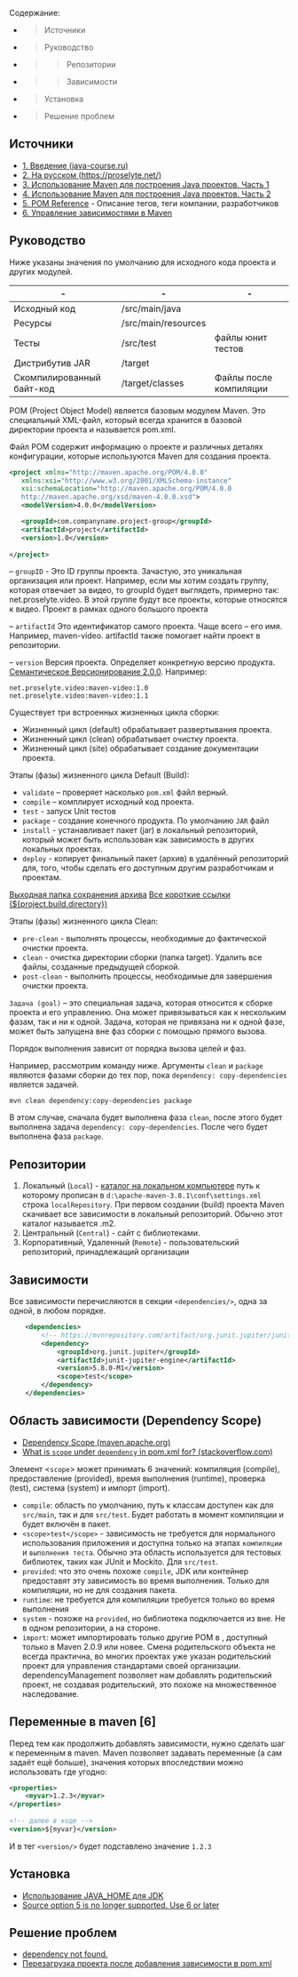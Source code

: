 Содержание:
- > Источники
- > Руководство
- >> Репозитории
- >> Зависимости
- > Установка 
- > Решение проблем

Источники
---
- [1. Введение (java-course.ru)](https://www.youtube.com/watch?v=c2sBG5emv1o)
- [2. На русском (https://proselyte.net/)](https://proselyte.net/tutorials/maven/introduction/)
- [3. Использование Maven для построения Java проектов. Часть 1](https://www.youtube.com/watch?v=IAbZVA4tK6M)
- [4. Использование Maven для построения Java проектов. Часть 2](https://www.youtube.com/watch?v=Grl1GhklwDQ)
- [5. POM Reference](https://maven.apache.org/pom.html) - Описание тегов, теги компании, разработчиков
- [6. Управление зависимостями в Maven](https://easyjava.ru/ecosystem/buildtools/maven/upravlenie-zavisimostyami-v-maven/)


Руководство
---
Ниже указаны значения по умолчанию для исходного кода проекта и других модулей.

| - | - | - |
| --- | --- | --- |
Исходный код | /src/main/java |
Ресурсы | /src/main/resources |
Тесты | /src/test | файлы юнит тестов |
Дистрибутив JAR | /target | 
Скомпилированный байт-код | /target/classes | Файлы после компиляции |


POM (Project Object Model) является базовым модулем Maven. Это специальный XML-файл, который всегда хранится в базовой директории проекта и называется pom.xml.

Файл POM содержит информацию о проекте и различных деталях конфигурации, которые используются Maven для создания проекта.

```xml
<project xmlns="http://maven.apache.org/POM/4.0.0"
   xmlns:xsi="http://www.w3.org/2001/XMLSchema-instance"
   xsi:schemaLocation="http://maven.apache.org/POM/4.0.0
   http://maven.apache.org/xsd/maven-4.0.0.xsd">
   <modelVersion>4.0.0</modelVersion>

   <groupId>com.companyname.project-group</groupId>
   <artifactId>project</artifactId>
   <version>1.0</version>
 
</project>
```

– `groupID` - Это ID группы проекта. Зачастую, это уникальная организация или проект. Например, если мы хотим создать   группу, которая отвечает за видео, то groupId будет выглядеть, примерно так: net.proselyte.video. В этой группе будут все проекты, которые относятся к видео. 
Проект в рамках одного большого проекта 

– `artifactId` Это идентификатор самого проекта. Чаще всего – его имя. Например, maven-video. artifactId также помогает найти проект в репозитории.

– `version` Версия проекта. Определяет конкретную версию продукта. [Семантическое Версионирование 2.0.0](https://semver.org/lang/ru/).
Например:
```console
net.proselyte.video:maven-video:1.0
net.proselyte.video:maven-video:1.1
```

Существует три встроенных жизненных цикла сборки:
- Жизненный цикл (default) обрабатывает развертывания проекта.
- Жизненный цикл (clean) обрабатывает очистку проекта.
- Жизненный цикл (site) обрабатывает создание документации проекта.

Этапы (фазы) жизненного цикла Default (Build):
- `validate` – проверяет насколько `pom.xml` файл верный.
- `compile` – комплирует исходный код проекта.
- `test` - запуск Unit тестов
- `package` - создание конечного продукта. По умолчанию `JAR` файл 
- `install` - устанавливает пакет (jar) в локальный репозиторий, который может быть использован как зависимость в других локальных проектах.
- `deploy` - копирует финальный пакет (архив) в удалённый репозиторий для, того, чтобы сделать его доступным другим разработчикам и проектам.

[Выходная папка сохранения архива](http://maven.apache.org/plugins/maven-jar-plugin/jar-mojo.html#outputDirectory)
[Все короткие ссылки (${project.build.directory})](https://cwiki.apache.org/confluence/display/MAVEN/Maven+Properties+Guide)


Этапы (фазы) жизненного цикла Clean:
- `pre-clean` - выполнять процессы, необходимые до фактической очистки проекта.
- `clean` - очистка директории сборки (папка target). Удалить все файлы, созданные предыдущей сборкой.
- `post-clean` - выполнить процессы, необходимые для завершения очистки проекта.

`Задача (goal)` – это специальная задача, которая относится к сборке проекта и его управлению. Она может привязываться как к нескольким фазам, так и ни к одной. Задача, которая не привязана ни к одной фазе, может быть запущена вне фаз сборки с помощью прямого вызова.

Порядок выполнения зависит от порядка вызова целей и фаз.

Например, рассмотрим команду ниже. Аргументы `clean` и `package` являются фазами сборки до тех пор, пока `dependency: copy-dependencies` является задачей.

`mvn clean dependency:copy-dependencies package`

В этом случае, сначала будет выполнена фаза `clean`, после этого будет выполнена задача `dependency: copy-dependencies`. После чего будет выполнена фаза `package`.


Репозитории
---
1. Локальный (`Local`) - [каталог на локальном компьютере](https://www.baeldung.com/maven-local-repository) путь к которому прописан в `d:\apache-maven-3.8.1\conf\settings.xml` строка `localRepository`. При первом создании (build) проекта Maven скачивает все зависимости в локальный репозиторий. Обычно этот каталог называется .m2.
2. Центральный (`Central`) - сайт с библиотеками.
3. Корпоративный, Удаленный (`Remote`) - пользовательский репозиторий, принадлежащий организации




Зависимости 
---
Все зависимости перечисляются в секции `<dependencies/>`, одна за одной, в любом порядке.

```xml
    <dependencies>
        <!-- https://mvnrepository.com/artifact/org.junit.jupiter/junit-jupiter-engine -->
        <dependency>
            <groupId>org.junit.jupiter</groupId>
            <artifactId>junit-jupiter-engine</artifactId>
            <version>5.8.0-M1</version>
            <scope>test</scope>
        </dependency>
    </dependencies>
```

Область зависимости (Dependency Scope)
---
- [Dependency Scope (maven.apache.org)](https://maven.apache.org/guides/introduction/introduction-to-dependency-mechanism.html#Dependency_Scope)
- [What is `scope` under `dependency` in pom.xml for? (stackoverflow.com)](https://stackoverflow.com/a/47121804)

Элемент \<`scope`\> может принимать 6 значений: компиляция (compile), предоставление (provided), время выполнения (runtime), проверка (test), система (system) и импорт (import).

- `compile`: область по умолчанию, путь к классам доступен как для `src/main`, так и для `src/test`. Будет работать в момент компиляции и будет включён в пакет. 
- `<scope>test</scope>` -  зависимость не требуется для нормального использования приложения и доступна только на этапах `компиляции` и `выполнения теста`. Обычно эта область используется для тестовых библиотек, таких как JUnit и Mockito. Для `src/test`.
- `provided`: что это очень похоже `compile`, JDK или контейнер предоставят эту зависимость во время выполнения. Только для компиляции, но не для создания пакета.
- `runtime`: не требуется для компиляции требуется только во время выполнения
- `system` - похоже на `provided`, но библиотека подключается из вне. Не в одном репозитории, а на стороне.
- `import`: может импортировать только другие POM в <dependencyManagement/>, доступный только в Maven 2.0.9 или новее. Смена родительского объекта не всегда практична, во многих проектах уже указан родительский проект для управления стандартами своей организации. dependencyManagement позволяет нам добавлять родительский проект, не создавая родительский, это похоже на множественное наследование.

Переменные в maven [6]
---
Перед тем как продолжить добавлять зависимости, нужно сделать шаг к переменным в maven. Maven позволяет задавать переменные (а сам задаёт ещё больше), значения которых впоследствии можно использовать где угодно:
```xml
<properties>
    <myvar>1.2.3</myvar>
</properties>
 
<!-- далее в коде -->
<version>${myvar}</version>
```
И в тег `<version/>`  будет подставлено значение `1.2.3`


Установка 
---
- [Использование JAVA_HOME для JDK](https://roufid.com/no-compiler-is-provided-in-this-environment/)
- [Source option 5 is no longer supported. Use 6 or later](https://github.com/jflex-de/jflex/issues/400)

Решение проблем
---
- [dependency not found.](https://ru.stackoverflow.com/questions/867006/maven-dependencies-%D0%BF%D0%BE%D0%B4%D0%BA%D0%BB%D1%8E%D1%87%D0%B8%D1%82%D1%8C-%D0%B7%D0%B0%D0%B2%D0%B8%D1%81%D0%B8%D0%BC%D0%BE%D1%81%D1%82%D0%B8-%D0%B2-web-project)
- [Перезагрузка проекта после добавления зависимости в pom.xml](https://stackoverflow.com/questions/65277972/intellij-idea-often-doesnt-resolve-maven-dependency)


